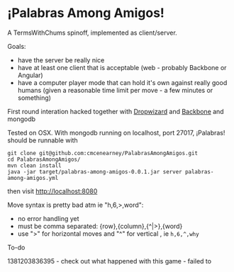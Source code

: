 ¡Palabras Among Amigos!
======================

A TermsWithChums spinoff, implemented as client/server.

Goals:

  - have the server be really nice
  - have at least one client that is acceptable (web - probably Backbone or Angular)
  - have a computer player mode that can hold it's own against really good humans (given a reasonable time limit per move - a few minutes or something)  
  
First round interation hacked together with [Dropwizard](https://github.com/dropwizard/dropwizard) and [Backbone](http://backbonejs.org/) and mongodb


Tested on OSX. With mongodb running on localhost, port 27017,  ¡Palabras! should be runnable with

```
git clone git@github.com:cmcenearney/PalabrasAmongAmigos.git
cd PalabrasAmongAmigos/
mvn clean install
java -jar target/palabras-among-amigos-0.0.1.jar server palabras-among-amigos.yml
```

then visit [http://localhost:8080](http://localhost:8080)

Move syntax is pretty bad atm ie "h,6,>,word":  

  - no error handling yet  
  - must be comma separated: {row},{column},{^|>},{word}  
  - use ">" for horizontal moves and "^" for vertical , ie `h,6,^,why`

To-do

1381203836395 - check out what happened with this game - failed to
